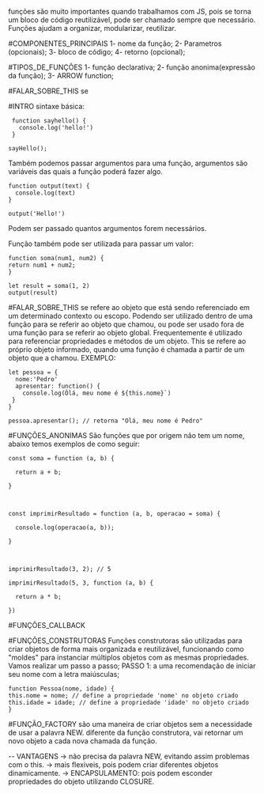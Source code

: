 funções são muito importantes quando trabalhamos com JS, pois se torna um bloco de código reutilizável, pode ser chamado sempre que necessário. Funções ajudam a organizar, modularizar, reutilizar.

#COMPONENTES_PRINCIPAIS
1- nome da função;
2- Parametros (opcionais);
3- bloco de código;
4- retorno (opcional);

#TIPOS_DE_FUNÇÕES
1- função declarativa;
2- função anonima(expressão da função);
3- ARROW function;

#FALAR_SOBRE_THIS
se


 #INTRO
 sintaxe básica:
```
 function sayhello() {
   console.log('hello!')
 }

sayHello();
```

Também podemos passar argumentos para uma função, argumentos são variáveis das quais a função poderá fazer algo.
```
function output(text) {
  console.log(text)
}

output('Hello!')
```
Podem ser passado quantos argumentos forem necessários. 


Função também pode ser utilizada para passar um valor:
```
function soma(num1, num2) {
return num1 + num2;
}

let result = soma(1, 2)
output(result)
```


#FALAR_SOBRE_THIS
se refere ao objeto que está sendo referenciado em um determinado contexto ou escopo.
Podendo ser utilizado dentro de uma função para se referir ao objeto que chamou, ou pode ser usado fora de uma função para se referir ao objeto global.
Frequentemente é utilizado para referenciar propriedades e métodos de um objeto. This se refere ao próprio objeto informado, quando uma função é chamada a partir de um objeto que a chamou.
EXEMPLO:
```
let pessoa = {
  nome:'Pedro'
  apresentar: function() {
    console.log(Òlá, meu nome é ${this.nome}`)   
 }
}

pessoa.apresentar(); // retorna "Olá, meu nome é Pedro"
```


#FUNÇÕES_ANONIMAS
São funções que por origem não tem um nome, abaixo temos exemplos de como seguir:
```
const soma = function (a, b) {

  return a + b;

}

  

const imprimirResultado = function (a, b, operacao = soma) {

  console.log(operacao(a, b));

}

  

imprimirResultado(3, 2); // 5

imprimirResultado(5, 3, function (a, b) {

  return a * b;

})
```

#FUNÇÕES_CALLBACK




#FUNÇÕES_CONSTRUTORAS
Funções construtoras são utilizadas para criar objetos de forma mais organizada e reutilizável, funcionando como "moldes" para instanciar múltiplos objetos com as mesmas propriedades.
Vamos realizar um passo a passo;
PASSO 1:  a uma recomendação de iniciar seu nome com a letra maiúsculas;
```
function Pessoa(nome, idade) {
this.nome = nome; // define a propriedade 'nome' no objeto criado
this.idade = idade; // define a propriedade 'idade' no objeto criado
}
```



#FUNÇÃO_FACTORY
são uma maneira de criar objetos sem a necessidade de usar a palavra NEW. diferente da função construtora, vai retornar um novo objeto a cada nova chamada da função.

-- VANTAGENS 
 -> não precisa da palavra NEW, evitando assim problemas com o this.
 -> mais flexiveis, pois podem criar diferentes objetos dinamicamente.
 -> ENCAPSULAMENTO: pois podem esconder propriedades do objeto utilizando CLOSURE. 
